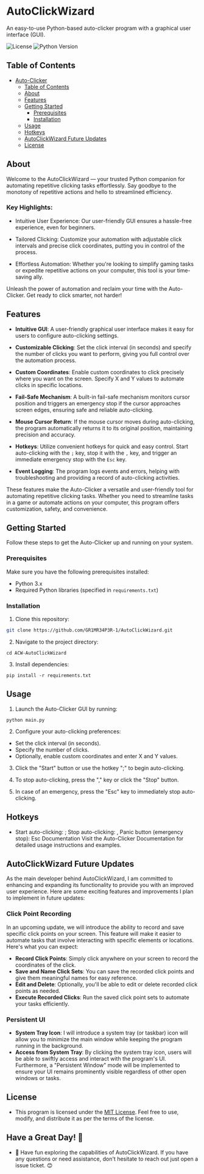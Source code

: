 # AutoClickWizard

An easy-to-use Python-based auto-clicker program with a graphical user interface (GUI).

![License](https://img.shields.io/badge/License-MIT-red.svg)
![Python Version](https://img.shields.io/badge/Python-3.8-red)

## Table of Contents

- [Auto-Clicker](#auto-clicker)
  - [Table of Contents](#table-of-contents)
  - [About](#about)
  - [Features](#features)
  - [Getting Started](#getting-started)
    - [Prerequisites](#prerequisites)
    - [Installation](#installation)
  - [Usage](#usage)
  - [Hotkeys](#hotkeys)
  - [AutoClickWizard Future Updates](#AutoClickWizard-Future-Updates)
  - [License](#license)
 
## About

Welcome to the AutoClickWizard — your trusted Python companion for automating repetitive clicking tasks effortlessly. Say goodbye to the monotony of repetitive actions and hello to streamlined efficiency.

### Key Highlights:

- Intuitive User Experience: Our user-friendly GUI ensures a hassle-free experience, even for beginners.

- Tailored Clicking: Customize your automation with adjustable click intervals and precise click coordinates, putting you in control of the process.

- Effortless Automation: Whether you're looking to simplify gaming tasks or expedite repetitive actions on your computer, this tool is your time-saving ally.

Unleash the power of automation and reclaim your time with the Auto-Clicker. Get ready to click smarter, not harder!

## Features

- **Intuitive GUI**: A user-friendly graphical user interface makes it easy for users to configure auto-clicking settings.

- **Customizable Clicking**: Set the click interval (in seconds) and specify the number of clicks you want to perform, giving you full control over the automation process.

- **Custom Coordinates**: Enable custom coordinates to click precisely where you want on the screen. Specify X and Y values to automate clicks in specific locations.

- **Fail-Safe Mechanism**: A built-in fail-safe mechanism monitors cursor position and triggers an emergency stop if the cursor approaches screen edges, ensuring safe and reliable auto-clicking.

- **Mouse Cursor Return**: If the mouse cursor moves during auto-clicking, the program automatically returns it to its original position, maintaining precision and accuracy.

- **Hotkeys**: Utilize convenient hotkeys for quick and easy control. Start auto-clicking with the `;` key, stop it with the `,` key, and trigger an immediate emergency stop with the `Esc` key.

- **Event Logging**: The program logs events and errors, helping with troubleshooting and providing a record of auto-clicking activities.

These features make the Auto-Clicker a versatile and user-friendly tool for automating repetitive clicking tasks. Whether you need to streamline tasks in a game or automate actions on your computer, this program offers customization, safety, and convenience.

## Getting Started

Follow these steps to get the Auto-Clicker up and running on your system.

### Prerequisites

Make sure you have the following prerequisites installed:

- Python 3.x
- Required Python libraries (specified in `requirements.txt`)

### Installation

1. Clone this repository:

  ```bash
  git clone https://github.com/GR1MR34P3R-1/AutoClickWizard.git
  ```
2. Navigate to the project directory:
  ```
  cd ACW-AutoClickWizard
  ```
3. Install dependencies:
  ```
  pip install -r requirements.txt
  ```
## Usage

1. Launch the Auto-Clicker GUI by running:
  ```
  python main.py
  ```

2. Configure your auto-clicking preferences:
- Set the click interval (in seconds).
- Specify the number of clicks.
- Optionally, enable custom coordinates and enter X and Y values.

3. Click the "Start" button or use the hotkey ";" to begin auto-clicking.

4. To stop auto-clicking, press the "," key or click the "Stop" button.

5. In case of an emergency, press the "Esc" key to immediately stop auto-clicking.

## Hotkeys
- Start auto-clicking: ;
Stop auto-clicking: ,
Panic button (emergency stop): Esc
Documentation
Visit the Auto-Clicker Documentation for detailed usage instructions and examples.

## AutoClickWizard Future Updates

As the main developer behind AutoClickWizard, I am committed to enhancing and expanding its functionality to provide you with an improved user experience. Here are some exciting features and improvements I plan to implement in future updates:

### Click Point Recording

In an upcoming update, we will introduce the ability to record and save specific click points on your screen. This feature will make it easier to automate tasks that involve interacting with specific elements or locations. Here's what you can expect:

- **Record Click Points**: Simply click anywhere on your screen to record the coordinates of the click.
- **Save and Name Click Sets**: You can save the recorded click points and give them meaningful names for easy reference.
- **Edit and Delete**: Optionally, you'll be able to edit or delete recorded click points as needed.
- **Execute Recorded Clicks**: Run the saved click point sets to automate your tasks efficiently.

### Persistent UI

- **System Tray Icon**: I will introduce a system tray (or taskbar) icon will allow you to minimize the main window while keeping the program running in the background.
- **Access from System Tray**: By clicking the system tray icon, users will be able to swiftly access and interact with the program's UI. Furthermore, a "Persistent Window" mode will be implemented to ensure your UI remains prominently visible regardless of other open windows or tasks.

## License
- This program is licensed under the [MIT License](LICENSE). Feel free to use, modify, and distribute it as per the terms of the license.

## Have a Great Day! 🌟
- 🌟 Have fun exploring the capabilities of AutoClickWizard. If you have any questions or need assistance, don't hesitate to reach out just open a issue ticket. 😊
